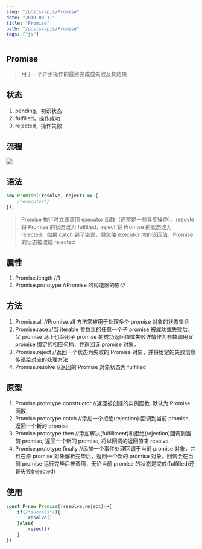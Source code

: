 ```yaml
---
slug: "/posts/apis/Promise"
date: "2019-03-11"
title: "Promise"
path: "/posts/apis/Promise"
tags: ["js"]
---
```

## Promise

> 用于一个异步操作的最终完成或失败及其结果

## 状态

1. pending，初识状态
2. fulfilled，操作成功
3. rejected，操作失败

## 流程

![](https://cdn.jsdelivr.net/gh/funnypan/pics@master/img/20190830101852.png)

## 语法

```javascript
new Promise((resolve, reject) => {
	/*executor*/
});
```

> Promise 执行时立即调用 executor 函数（通常是一些异步操作），resovle 将 Promise 的状态改为 fulfilled，reject 将 Promise 的状态改为 rejected，如果 catch 到了错误，将忽略 executor 内的返回值，Promise 的状态被改成 rejected

## 属性

1. Promise.length //1
2. Promise.prototype //Promise 的构造器的原型

## 方法

1. Promise.all //Promise.all 方法常被用于处理多个 promise 对象的状态集合
2. Promise.race //当 iterable 参数里的任意一个子 promise 被成功或失败后，父 promise 马上也会用子 promise 的成功返回值或失败详情作为参数调用父 promise 绑定的相应句柄，并返回该 promise 对象。
3. Promise.reject //返回一个状态为失败的 Promise 对象，并将给定的失败信息传递给对应的处理方法
4. Promise.resolve //返回的 Promise 对象状态为 fulfilled

## 原型

1. Promise.prototype.constructor //返回被创建的实例函数. 默认为 Promise 函数.
2. Promise.prototype.catch //添加一个拒绝(rejection) 回调到当前 promise, 返回一个新的 promise
3. Promise.prototype.then //添加解决(fulfillment)和拒绝(rejection)回调到当前 promise, 返回一个新的 promise, 将以回调的返回值来 resolve.
4. Promise.prototype.finally //添加一个事件处理回调于当前 promise 对象，并且在原 promise 对象解析完毕后，返回一个新的 promise 对象。回调会在当前 promise 运行完毕后被调用，无论当前 promise 的状态是完成(fulfilled)还是失败(rejected)

## 使用

```javascript
const P=new Promise((resolve,reject)=>{
    if(/*success*/){
        resolve()
    }else{
        reject()
    }
})
```
